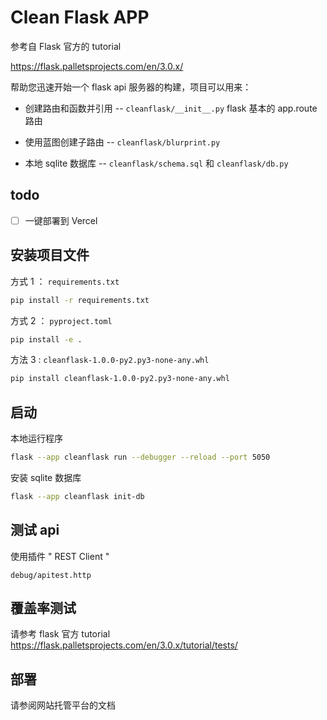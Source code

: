 # Clean Flask APP

参考自 Flask 官方的 tutorial

https://flask.palletsprojects.com/en/3.0.x/

帮助您迅速开始一个 flask api 服务器的构建，项目可以用来：

- 创建路由和函数并引用 -- `cleanflask/__init__.py` flask 基本的 app.route 路由 

- 使用蓝图创建子路由 -- `cleanflask/blurprint.py` 

- 本地 sqlite 数据库 -- `cleanflask/schema.sql` 和 `cleanflask/db.py`

## todo

- [ ] 一键部署到 Vercel
 
## 安装项目文件

方式 1 ： `requirements.txt`

```bash
pip install -r requirements.txt
```

方式 2 ： `pyproject.toml`

```bash
pip install -e .
```

方法 3 : `cleanflask-1.0.0-py2.py3-none-any.whl`

```bash
pip install cleanflask-1.0.0-py2.py3-none-any.whl
```

## 启动

本地运行程序

```bash
flask --app cleanflask run --debugger --reload --port 5050
```

安装 sqlite 数据库

```bash
flask --app cleanflask init-db
```

## 测试 api

使用插件 " REST Client " 

`debug/apitest.http`

## 覆盖率测试

请参考 flask 官方 tutorial https://flask.palletsprojects.com/en/3.0.x/tutorial/tests/

## 部署

请参阅网站托管平台的文档